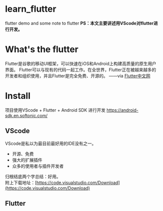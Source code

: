 # learn_flutter
flutter demo and some note to flutter
**PS：本文主要讲述用VScode对flutter进行开发。**

# What's the flutter
Flutter是谷歌的移动UI框架，可以快速在iOS和Android上构建高质量的原生用户界面。 Flutter可以与现有的代码一起工作。在全世界，Flutter正在被越来越多的开发者和组织使用，并且Flutter是完全免费、开源的。  ——via [Flutter中文网](https://flutterchina.club/)
 
# Install
项目使用VScode + Flutter + Android SDK 进行开发  https://android-sdk.en.softonic.com/
## VScode 
VScode是私以为最目前最好用的IDE没有之一。
+ 开源、免费
+ 强大的扩展插件
+ 众多的使用者与插件开发者

归根结底两个字总结：好用。<br>
附上下载地址：[https://code.visualstudio.com/Download](https://code.visualstudio.com/Download)
## Flutter
